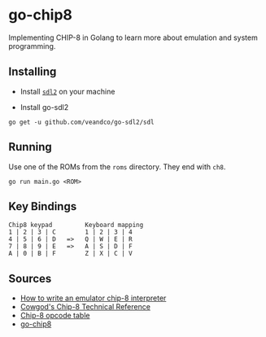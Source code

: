 # go-chip8

Implementing CHIP-8 in Golang to learn more about emulation and system programming.

## Installing

- Install [`sdl2`](https://www.libsdl.org/) on your machine

- Install go-sdl2

```
go get -u github.com/veandco/go-sdl2/sdl
```

## Running

Use one of the ROMs from the `roms` directory. They end with `ch8`.

```
go run main.go <ROM>
```

## Key Bindings

```
Chip8 keypad         Keyboard mapping
1 | 2 | 3 | C        1 | 2 | 3 | 4
4 | 5 | 6 | D   =>   Q | W | E | R
7 | 8 | 9 | E   =>   A | S | D | F
A | 0 | B | F        Z | X | C | V
```

## Sources

- [How to write an emulator chip-8 interpreter](http://www.multigesture.net/articles/how-to-write-an-emulator-chip-8-interpreter/)
- [Cowgod's Chip-8 Technical Reference](http://devernay.free.fr/hacks/chip8/C8TECH10.HTM)
- [Chip-8 opcode table](https://en.wikipedia.org/wiki/CHIP-8)
- [go-chip8](https://github.com/skatiyar/go-chip8)
